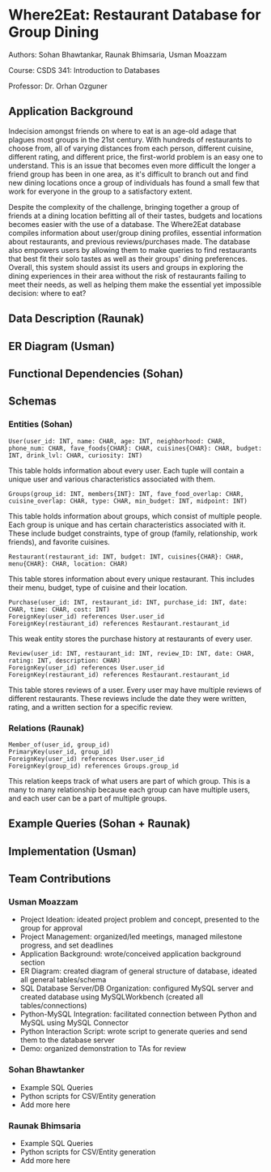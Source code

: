 # Where2Eat: Restaurant Database for Group Dining

Authors: Sohan Bhawtankar, Raunak Bhimsaria, Usman Moazzam

Course: CSDS 341: Introduction to Databases

Professor: Dr. Orhan Ozguner

## Application Background

Indecision amongst friends on where to eat is an age-old adage that plagues most groups in the 21st century. With hundreds of restaurants to choose from, all of varying distances from each person, different cuisine, different rating, and different price, the first-world problem is an easy one to understand. This is an issue that becomes even more difficult the longer a friend group has been in one area, as it's difficult to branch out and find new dining locations once a group of individuals has found a small few that work for everyone in the group to a satisfactory extent.

Despite the complexity of the challenge, bringing together a group of friends at a dining location befitting all of their tastes, budgets and locations becomes easier with the use of a database. The Where2Eat database compiles information about user/group dining profiles, essential information about restaurants, and previous reviews/purchases made. The database also empowers users by allowing them to make queries to find restaurants that best fit their solo tastes as well as their groups' dining preferences. Overall, this system should assist its users and groups in exploring the dining experiences in their area without the risk of restaurants failing to meet their needs, as well as helping them make the essential yet impossible decision: where to eat?

## Data Description (Raunak)

## ER Diagram (Usman)

## Functional Dependencies (Sohan)

## Schemas

### Entities (Sohan)

```
User(user_id: INT, name: CHAR, age: INT, neighborhood: CHAR, phone_num: CHAR, fave_foods{CHAR}: CHAR, cuisines{CHAR}: CHAR, budget: INT, drink_lvl: CHAR, curiosity: INT)
```

This table holds information about every user. Each tuple will contain a unique user and various characteristics associated with them.

```
Groups(group_id: INT, members{INT}: INT, fave_food_overlap: CHAR, cuisine_overlap: CHAR, type: CHAR, min_budget: INT, midpoint: INT)
```

This table holds information about groups, which consist of multiple people. Each group is unique and has certain characteristics associated with it. These include budget constraints, type of group (family, relationship, work friends), and favorite cuisines.

```
Restaurant(restaurant_id: INT, budget: INT, cuisines{CHAR}: CHAR, menu{CHAR}: CHAR, location: CHAR)
```

This table stores information about every unique restaurant. This includes their menu, budget, type of cuisine and their location. 

```
Purchase(user_id: INT, restaurant_id: INT, purchase_id: INT, date: CHAR, time: CHAR, cost: INT)
ForeignKey(user_id) references User.user_id
ForeignKey(restaurant_id) references Restaurant.restaurant_id
```
This weak entity stores the purchase history at restaurants of every user. 

```
Review(user_id: INT, restaurant_id: INT, review_ID: INT, date: CHAR, rating: INT, description: CHAR)
ForeignKey(user_id) references User.user_id
ForeignKey(restaurant_id) references Restaurant.restaurant_id
```

This table stores reviews of a user. Every user may have multiple reviews of different restaurants. These reviews include the date they were written, rating, and a written section for a specific review. 

### Relations (Raunak)

```
Member_of(user_id, group_id)
PrimaryKey(user_id, group_id)
ForeignKey(user_id) references User.user_id
ForeignKey(group_id) references Groups.group_id
```

This relation keeps track of what users are part of which group. This is a many to many relationship because each group can have multiple users, and each user can be a part of multiple groups.

## Example Queries (Sohan + Raunak)

## Implementation (Usman)

## Team Contributions

### Usman Moazzam

* Project Ideation: ideated project problem and concept, presented to the group for approval
* Project Management: organized/led meetings, managed milestone progress, and set deadlines
* Application Background: wrote/conceived application background section
* ER Diagram: created diagram of general structure of database, ideated all general tables/schema
* SQL Database Server/DB Organization: configured MySQL server and created database using MySQLWorkbench (created all tables/connections)
* Python-MySQL Integration: facilitated connection between Python and MySQL using MySQL Connector
* Python Interaction Script: wrote script to generate queries and send them to the database server
* Demo: organized demonstration to TAs for review

### Sohan Bhawtanker

* Example SQL Queries
* Python scripts for CSV/Entity generation
* Add more here

### Raunak Bhimsaria

* Example SQL Queries
* Python scripts for CSV/Entity generation
* Add more here
